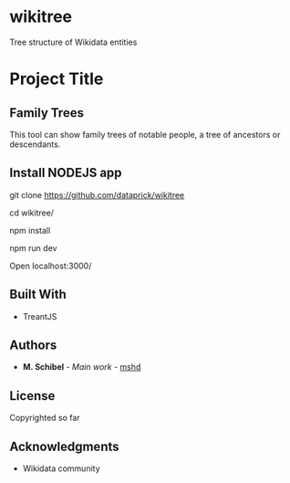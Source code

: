 # wikitree
Tree structure of Wikidata entities

# Project Title

## Family Trees

This tool can show family trees of notable people, a tree of ancestors or descendants.

## Install NODEJS app

git clone https://github.com/dataprick/wikitree

cd wikitree/

npm install

npm run dev

Open localhost:3000/

## Built With

* TreantJS


## Authors

* **M. Schibel** - *Main work* - [mshd](https://github.com/mshd)

## License

Copyrighted so far

## Acknowledgments

* Wikidata community
